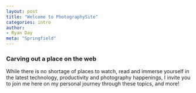 ```yaml
---
layout: post
title: "Welcome to PhotographySite"
categories: intro
author:
- Ryan Day
meta: "Springfield"
---
```

### **Carving out a place on the web**
While there is no shortage of places to watch, read and immerse yourself in the latest technology, productivity and photography happenings, I invite you to join me here on my personal journey through these topics, and more!
